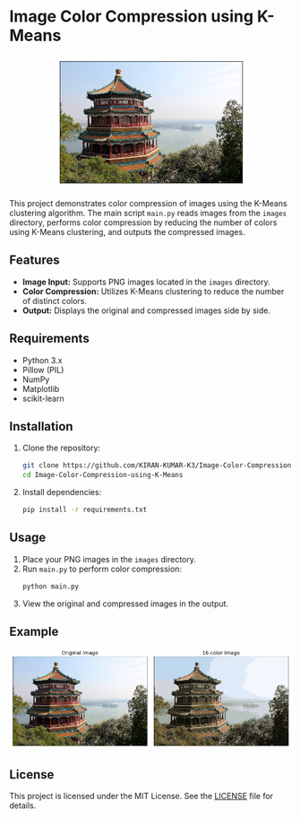 
# Image Color Compression using K-Means
<p align="center">
  <img src="images/1.png" alt="Color Compression">
</p>

This project demonstrates color compression of images using the K-Means clustering algorithm. The main script `main.py` reads images from the `images` directory, performs color compression by reducing the number of colors using K-Means clustering, and outputs the compressed images.

## Features

- **Image Input:** Supports PNG images located in the `images` directory.
- **Color Compression:** Utilizes K-Means clustering to reduce the number of distinct colors.
- **Output:** Displays the original and compressed images side by side.

## Requirements

- Python 3.x
- Pillow (PIL)
- NumPy
- Matplotlib
- scikit-learn

## Installation

1. Clone the repository:
   ```bash
   git clone https://github.com/KIRAN-KUMAR-K3/Image-Color-Compression-using-K-Means.git
   cd Image-Color-Compression-using-K-Means
   ```

2. Install dependencies:
   ```bash
   pip install -r requirements.txt
   ```

## Usage

1. Place your PNG images in the `images` directory.
2. Run `main.py` to perform color compression:
   ```bash
   python main.py
   ```
3. View the original and compressed images in the output.

## Example

![Original and Compressed Image](images/4.png)

## License

This project is licensed under the MIT License. See the [LICENSE](LICENSE) file for details.
